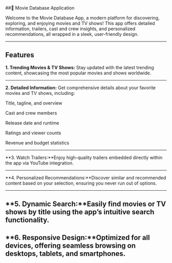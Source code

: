 ##🎥 Movie Database Application

Welcome to the Movie Database App, a modern platform for discovering, exploring, and enjoying movies and TV shows! This app offers detailed information, trailers, cast and crew insights, and personalized recommendations, all wrapped in a sleek, user-friendly design.

----
## Features
**1. Trending Movies & TV Shows:** Stay updated with the latest trending content, showcasing the most popular movies and shows worldwide.

----

**2. Detailed Information:**
Get comprehensive details about your favorite movies and TV shows, including:

Title, tagline, and overview

Cast and crew members

Release date and runtime

Ratings and viewer counts

Revenue and budget statistics

----
**3. Watch Trailers:**Enjoy high-quality trailers embedded directly within the app via YouTube integration.

----

**4. Personalized Recommendations:**Discover similar and recommended content based on your selection, ensuring you never run out of options.

----
**5. Dynamic Search:**Easily find movies or TV shows by title using the app’s intuitive search functionality.
----
**6. Responsive Design:**Optimized for all devices, offering seamless browsing on desktops, tablets, and smartphones.
----

